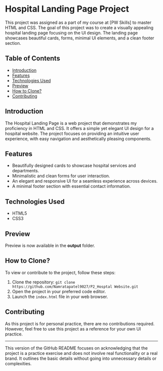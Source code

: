 # Hospital Landing Page Project

This project was assigned as a part of my course at [PW Skills] to master HTML and CSS. The goal of this project was to create a visually appealing hospital landing page focusing on the UI design. The landing page showcases beautiful cards, forms, minimal UI elements, and a clean footer section.

## Table of Contents

- [Introduction](#introduction)
- [Features](#features)
- [Technologies Used](#technologies-used)
- [Preview](#preview)
- [How to Clone?](#how-to-clone)
- [Contributing](#contributing)

## Introduction

The Hospital Landing Page is a web project that demonstrates my proficiency in HTML and CSS. It offers a simple yet elegant UI design for a hospital website. The project focuses on providing an intuitive user experience, with easy navigation and aesthetically pleasing components.

## Features

- Beautifully designed cards to showcase hospital services and departments.
- Minimalistic and clean forms for user interaction.
- An elegant and responsive UI for a seamless experience across devices.
- A minimal footer section with essential contact information.

## Technologies Used

- HTML5
- CSS3

## Preview

Preview is now available in the __output__ folder.

## How to Clone?

To view or contribute to the project, follow these steps:

1. Clone the repository: `git clone https://github.com/Namratapatel9027/P2_Hosptal Website.git`
2. Open the project in your preferred code editor.
3. Launch the `index.html` file in your web browser.

## Contributing

As this project is for personal practice, there are no contributions required. However, feel free to use this project as a reference for your own UI practice.

---

This version of the GitHub README focuses on acknowledging that the project is a practice exercise and does not involve real functionality or a real brand. It outlines the basic details without going into unnecessary details or complexities.
